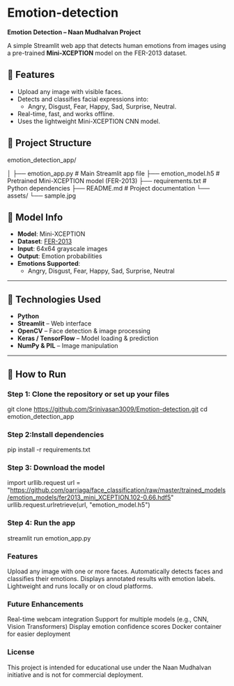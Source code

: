 # Emotion-detection
**Emotion Detection – Naan Mudhalvan Project**

A simple Streamlit web app that detects human emotions from images using a pre-trained **Mini-XCEPTION** model on the FER-2013 dataset.

## 🚀 Features

- Upload any image with visible faces.
- Detects and classifies facial expressions into:
  - Angry, Disgust, Fear, Happy, Sad, Surprise, Neutral.
- Real-time, fast, and works offline.
- Uses the lightweight Mini-XCEPTION CNN model.

## 📁 Project Structure
emotion_detection_app/

│
├── emotion_app.py               # Main Streamlit app file
├── emotion_model.h5             # Pretrained Mini-XCEPTION model (FER-2013)
├── requirements.txt             # Python dependencies
├── README.md                    # Project documentation
└── assets/
    └── sample.jpg   
    
## 🧠 Model Info

- **Model**: Mini-XCEPTION
- **Dataset**: [FER-2013](https://www.kaggle.com/datasets/msambare/fer2013)
- **Input**: 64x64 grayscale images
- **Output**: Emotion probabilities
- **Emotions Supported**:
  - Angry, Disgust, Fear, Happy, Sad, Surprise, Neutral

---

## 🔧 Technologies Used

- **Python**
- **Streamlit** – Web interface
- **OpenCV** – Face detection & image processing
- **Keras / TensorFlow** – Model loading & prediction
- **NumPy & PIL** – Image manipulation

---

## 🚀 How to Run

### Step 1: Clone the repository or set up your files
  git clone https://github.com/Srinivasan3009/Emotion-detection.git
  cd emotion_detection_app
### Step 2:Install dependencies
  pip install -r requirements.txt
### Step 3: Download the model
  import urllib.request
  url = "https://github.com/oarriaga/face_classification/raw/master/trained_models/emotion_models/fer2013_mini_XCEPTION.102-0.66.hdf5"
  urllib.request.urlretrieve(url, "emotion_model.h5")
### Step 4: Run the app
  streamlit run emotion_app.py

 ### Features
 
Upload any image with one or more faces.
Automatically detects faces and classifies their emotions.
Displays annotated results with emotion labels.
Lightweight and runs locally or on cloud platforms.

### Future Enhancements

Real-time webcam integration
Support for multiple models (e.g., CNN, Vision Transformers)
Display emotion confidence scores
Docker container for easier deployment

### **License**
This project is intended for educational use under the Naan Mudhalvan initiative and is not for commercial deployment.

